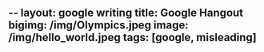 --
layout: google writing
title: Google Hangout 
bigimg: /img/Olympics.jpeg
image: /img/hello_world.jpeg
tags: [google, misleading]
---
